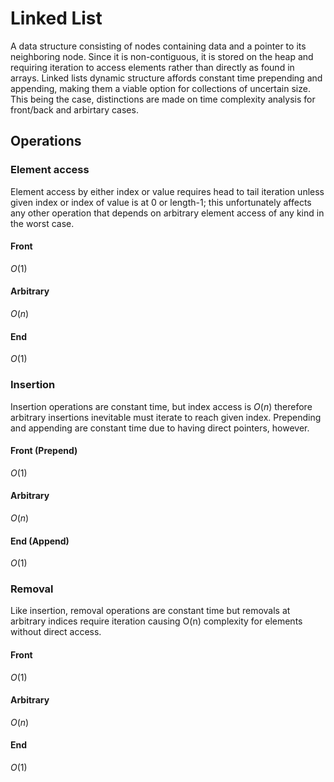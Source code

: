 # Linked List

A data structure consisting of nodes containing data and a pointer to its 
neighboring node. Since it is non-contiguous, it is stored on the heap and 
requiring iteration to access elements rather than directly as found in 
arrays. Linked lists dynamic structure affords constant time prepending and
appending, making them a viable option for collections of uncertain size. This
being the case, distinctions are made on time complexity analysis for 
front/back and arbirtary cases. 

## Operations

### Element access

Element access by either index or value requires head to tail iteration unless 
given index or index of value is at 0 or length-1; this unfortunately affects
any other operation that depends on arbitrary element access of any kind in the
worst case.

#### Front

$O(1)$

#### Arbitrary

$O(n)$

#### End

$O(1)$

### Insertion

Insertion operations are constant time, but index access is $O(n)$ therefore
arbitrary insertions inevitable must iterate to reach given index. Prepending
and appending are constant time due to having direct pointers, however.

#### Front (Prepend)

$O(1)$

#### Arbitrary

$O(n)$

#### End (Append)

$O(1)$

### Removal

Like insertion, removal operations are constant time but removals at arbitrary
indices require iteration causing O(n) complexity for elements without direct 
access.

#### Front

$O(1)$

#### Arbitrary

$O(n)$

#### End

$O(1)$

